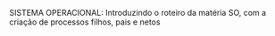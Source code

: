 SISTEMA OPERACIONAL:
Introduzindo o roteiro da matéria SO, com a criação de processos filhos, pais e netos

